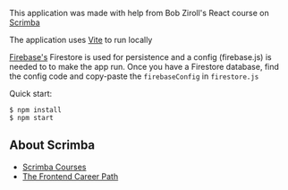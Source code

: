 This application was made with help from Bob Ziroll's React course on [Scrimba](https://scrimba.com/)

The application uses [Vite](https://vitejs.dev/) to run locally

[Firebase's](https://firebase.google.com/) Firestore is used for persistence and a config (firebase.js) is 
needed to to make the app run. Once you have a Firestore database, find the config code and copy-paste the
`firebaseConfig` in `firestore.js`

Quick start:
```
$ npm install
$ npm start
````

## About Scrimba
- [Scrimba Courses](https://scrimba.com/allcourses)
- [The Frontend Career Path](https://scrimba.com/learn/frontend)
